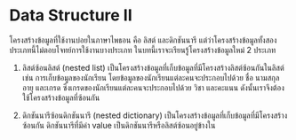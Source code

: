 # Data Structure II
โครงสร้างข้อมูลที่ใช้งานบ่อยในภาษาไพธอน คือ ลิสต์ และดิกชันนารี แต่ว่าโครงสร้างข้อมูลทั้งสองประเภทนี้ไม่ตอบโจทย์การใช้งานบางประเภท ในบทนี้เราจะเรียนรู้โครงสร้างข้อมูลใหม่ 2 ประเภท 

1. ลิสต์ซ้อนลิสต์ (nested list) เป็นโครงสร้างข้อมูลที่เก็บข้อมูลที่มีโครงสร้างลิสต์ซ้อนกันในลิสต์ เช่น การเก็บข้อมูลของนักเรียน โดยข้อมูลของนักเรียนแต่ละคนจะประกอบไปด้วย ชื่อ นามสกุล อายุ และเกรด ซึ่งเกรดของนักเรียนแต่ละคนจะประกอบไปด้วย วิชา และคะแนน ดังนั้นเราจึงต้องใช้โครงสร้างข้อมูลที่ซ้อนกัน

2. ดิกชันนารีซ้อนดิกชันนารี (nested dictionary) เป็นโครงสร้างข้อมูลที่เก็บข้อมูลที่มีโครงสร้างซ้อนกัน ดิกชันนารีที่มีค่า value เป็นดิกชันนารีหรือลิสต์ซ้อนอยู่ข้างใน 

```{tableofcontents}
```

